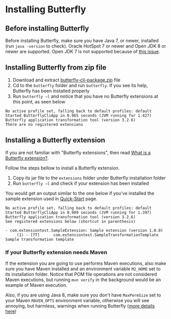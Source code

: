 
# Installing Butterfly

## Before installing Butterfly

Before installing Butterfly, make sure you have Java 7, or newer, installed (run `java -version` to check). Oracle HotSpot 7 or newer and Open JDK 8 or newer are supported. Open JDK 7 is not supported because of [this issue](https://answers.launchpad.net/ubuntu/+source/openjdk-7/+question/192941).

## Installing Butterfly from zip file

1. Download and extract [butterfly-cli-package.zip](https://repo1.maven.org/maven2/com/paypal/butterfly/butterfly-cli-package/3.2.6/butterfly-cli-package-3.2.6.zip) file
1. Cd to the `butterfly` folder and run `butterfly`. If you see its help, Butterfly has been installed properly
1. Run `butterfly –l` and notice that you have no Butterfly extensions at this point, as seen below

```
No active profile set, falling back to default profiles: default
Started ButterflyCliApp in 0.965 seconds (JVM running for 1.427)
Butterfly application transformation tool (version 3.2.6)
There are no registered extensions
```

## Installing a Butterfly extension

If you are not familiar with "Butterfly extensions", then read [What is a Butterfly extension?](https://paypal.github.io/butterfly/Extension-development-guide).

Follow the steps bellow to install a Butterfly extension.

1. Copy its jar file to the `extensions` folder under Butterfly installation folder
1. Run `butterfly –l` and check if your extension has been installed

You would get an output similar to the one below if you've installed the sample extension used in [Quick-Start](https://paypal.github.io/butterfly/QUICK_START) page.

```
No active profile set, falling back to default profiles: default
Started ButterflyCliApp in 0.909 seconds (JVM running for 1.397)
Butterfly application transformation tool (version 3.2.6)
See registered extensions below (shortcut in parenthesis)

- com.extensiontest.SampleExtension: Sample extension (version 1.0.0)
	 (1) - [TT] 	 com.extensiontest.SampleTransformationTemplate 	 Sample transformation template
```

### If your Butterfly extension needs Maven

If the extension you are going to use performs Maven executions, also make sure you have Maven installed and an environment variable `M2_HOME` set to its installation folder. Notice that POM file operations are not considered Maven executions, but running `mvn verify` in the background would be an example of Maven execution.

Also, if you are using Java 8, make sure you don't have `MaxPermSize` set to your Maven `MAVEN_OPTS` environment variable, otherwise you will see annoying, but harmless, warnings when running Butterfly ([more details here](http://stackoverflow.com/questions/22634644/java-hotspottm-64-bit-server-vm-warning-ignoring-option-maxpermsize))
